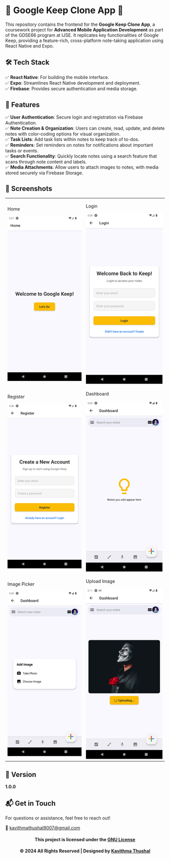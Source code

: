 # 🌟 Google Keep Clone App 🌟

This repository contains the frontend for the **Google Keep Clone App**, a coursework project for **Advanced Mobile Application Development** as part of the GDSE66 program at IJSE. It replicates key functionalities of Google Keep, providing a feature-rich, cross-platform note-taking application using React Native and Expo.

## 🛠️ Tech Stack

✅ **React Native**: For building the mobile interface.</br>
✅ **Expo**: Streamlines React Native development and deployment.</br>
✅ **Firebase**: Provides secure authentication and media storage.</br>

## 🚀 Features

✅ **User Authentication**: Secure login and registration via Firebase Authentication.<br>
✅ **Note Creation & Organization**: Users can create, read, update, and delete notes with color-coding options for visual organization.<br>
✅ **Task Lists**: Add task lists within notes to keep track of to-dos.<br>
✅ **Reminders**: Set reminders on notes for notifications about important tasks or events.<br>
✅ **Search Functionality**: Quickly locate notes using a search feature that scans through note content and labels.<br>
✅ **Media Attachments**: Allow users to attach images to notes, with media stored securely via Firebase Storage.<br>

## 📸 Screenshots

<div align="left">
  <table>
    <tr>
      <td align="left">
      <p>Home</p>
        <img src='assets/images/ss/Home.png' alt='Home' width='390px'>
      </td>
      <td align="left">
      <p>Login</p>
        <img src='assets/images/ss/Login.png' alt='Login' width='390px'>
      </td>
    </tr>
    <tr>
      <td align="left">
      <p>Register</p>
        <img src='assets/images/ss/Register.png' alt='Register' width='390px'>
      </td>
      <td align="left">
      <p>Dashboard</p>
        <img src='assets/images/ss/Dashboard.png' alt='Dashboard' width='390px'>
      </td>
    </tr>
    <tr>
      <td align="left">
      <p>Image Picker</p>
        <img src='assets/images/ss/ImagePicker.png' alt='Image Picker' width='390px'>
      </td>
      <td align="left">
      <p>Upload Image</p>
        <img src='assets/images/ss/UploadImage.png' alt='Upload Image' width='390px'>
      </td>
    </tr>
  </table>
</div>

## 📝 Version

**1.0.0**

## 📬 Get in Touch

For questions or assistance, feel free to reach out!

📧 [kavithmathushal9007@gmail.com](mailto:kavithmathushal9007@gmail.com)

<div align="center">

#### This project is licensed under the [GNU License](LICENSE)

#### © 2024 All Rights Reserved | Designed by [Kavithma Thushal](https://github.com/Kavithma-Thushal)

</div>